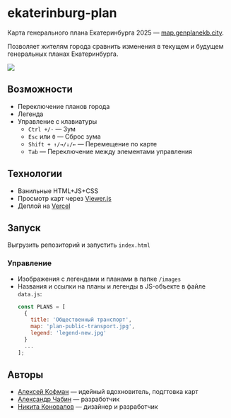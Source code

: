 # ekaterinburg-plan

Карта генерального плана Екатеринбурга 2025 — [map.genplanekb.city](https://map.genplanekb.city).

Позволяет жителям города сравнить изменения в текущем и будущем генеральных планах Екатеринбурга.

![](https://i.ibb.co/93kswdv/2021-10-11-02-10-52.png)

## Возможности
- Переключение планов города 
- Легенда
- Управление с клавиатуры
  - `Ctrl +/-` — Зум
  - `Esc` или `0` — Сброс зума
  - `Shift + ↑/→/↓/←` — Перемещение по карте
  - `Tab` — Переключение между элементами управления

## Технологии
- Ванильные HTML+JS+CSS
- Просмотр карт через [Viewer.js](https://github.com/fengyuanchen/viewerjs) 
- Деплой на [Vercel](https://vercel.com/)

## Запуск

Выгрузить репозиторий и запустить `index.html`

### Управление
- Изображения с легендами и планами в папке `/images`
- Названия и ссылки на планы и легенды в JS-объекте в файле `data.js`:
  ```js
  const PLANS = [
    {
      title: 'Общественный транспорт',
      map: 'plan-public-transport.jpg',
      legend: 'legend-new.jpg'
    }
    ...
  ];
  ```

## Авторы
- [Алексей Кофман](https://twitter.com/alex_kofman) — идейный вдохновитель, подгтовка карт
- [Александр Чабин](https://twitter.com/nibach) — разработчик
- [Никита Коновалов](https://twitter.com/n_konovalov) — дизайнер и разработчик
